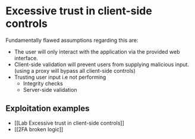 # Excessive trust in client-side controls

Fundamentally flawed assumptions regarding this are:

- The user will only interact with the application via the provided web interface. 
- Client-side validation will prevent users from supplying malicious input. (using a proxy will bypass all client-side controls)
- Trusting user input i.e not performing
	- Integrity checks
	- Server-side validation

## Exploitation examples

- [[Lab Excessive trust in client-side controls]]
- [[2FA broken logic]]
